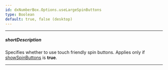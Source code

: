 ```yaml
---
id: dxNumberBox.Options.useLargeSpinButtons
type: Boolean
default: true, false (desktop)
---
```

---
##### shortDescription
Specifies whether to use touch friendly spin buttons. Applies only if [showSpinButtons](/Documentation/ApiReference/UI_Widgets/dxNumberBox/Configuration/#showSpinButtons) is **true**.

---
